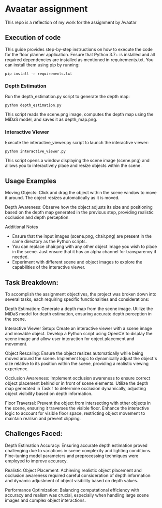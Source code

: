 # Avaatar assignment
This repo is a reflection of my work for the assignment by Avaatar

## Execution of code
This guide provides step-by-step instructions on how to execute the code for the floor planner application. Ensure that Python 3.7+ is installed and all required dependencies are installed as mentioned in requirements.txt. You can install them using pip by running:
    
    pip install -r requirements.txt

### Depth Estimation

Run the depth_estimation.py script to generate the depth map:

    python depth_estimation.py

This script reads the scene.png image, computes the depth map using the MiDaS model, and saves it as depth_map.png.

### Interactive Viewer

Execute the interactive_viewer.py script to launch the interactive viewer:
    
    python interactive_viewer.py

This script opens a window displaying the scene image (scene.png) and allows you to interactively place and resize objects within the scene.

## Usage Examples
Moving Objects: Click and drag the object within the scene window to move it around. The object resizes automatically as it is moved.

Depth Awareness: Observe how the object adjusts its size and positioning based on the depth map generated in the previous step, providing realistic occlusion and depth perception.

Additional Notes
- Ensure that the input images (scene.png, chair.png) are present in the same directory as the Python scripts.
- You can replace chair.png with any other object image you wish to place in the scene. Just ensure that it has an alpha channel for transparency if needed.
- Experiment with different scene and object images to explore the capabilities of the interactive viewer.

## Task Breakdown:
To accomplish the assignment objectives, the project was broken down into several tasks, each requiring specific functionalities and considerations:

Depth Estimation: Generate a depth map from the scene image. Utilize the MiDaS model for depth estimation, ensuring accurate depth perception in the scene.

Interactive Viewer Setup: Create an interactive viewer with a scene image and movable object. Develop a Python script using OpenCV to display the scene image and allow user interaction for object placement and movement.

Object Rescaling: Ensure the object resizes automatically while being moved around the scene. Implement logic to dynamically adjust the object's size relative to its position within the scene, providing a realistic viewing experience.

Occlusion Awareness: Implement occlusion awareness to ensure correct object placement behind or in front of scene elements. Utilize the depth map generated in Task 1 to determine occlusion dynamically, adjusting object visibility based on depth information.

Floor Traversal: Prevent the object from intersecting with other objects in the scene, ensuring it traverses the visible floor. Enhance the interactive logic to account for visible floor space, restricting object movement to maintain realism and prevent clipping.

## Challenges Faced:
Depth Estimation Accuracy: Ensuring accurate depth estimation proved challenging due to variations in scene complexity and lighting conditions. Fine-tuning model parameters and preprocessing techniques were employed to improve accuracy.

Realistic Object Placement: Achieving realistic object placement and occlusion awareness required careful consideration of depth information and dynamic adjustment of object visibility based on depth values.

Performance Optimization: Balancing computational efficiency with accuracy and realism was crucial, especially when handling large scene images and complex object interactions.
